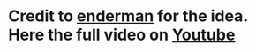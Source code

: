 # Credit to [enderman](https://enderman.ch) for the idea. Here the full video on [Youtube](https://www.youtube.com/watch?v=SD_bg2VRTAc&t=350s)
